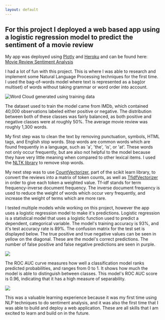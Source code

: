 ```yaml
---
layout: default
---
```


## For this project I deployed a web based app using a logistic regression model to predict the sentiment of a movie review

My app was deployed using [Plotly](https://plotly.com/dash/) and [Heroku](https://www.heroku.com/home) and can be found here: [Movie Review Sentiment Analysis](https://sentiment-movies-reviews.herokuapp.com/)

I had a lot of fun with this project. This is where I was able to research and implement some Natural Language Processing techniques for the first time. I used the bag-of-words model where text is represented as a bag(or multiset) of words without taking grammar or word order into account. 

![Word Cloud generated using training data](https://sentiment-movies-reviews.herokuapp.com/assets/wordcloud.png)

The dataset used to train the model came from IMDb, which contained 40,000 observations labeled either positive or negative. The distribution between both of these classes was fairly balanced, as both positive and negative classes were at roughly 50%. The average movie review was roughly 1,300 words. 

My first step was to clean the text by removing punctuation, symbols, HTML tags, and English stop words. Stop words are common words which are found frequently in a language, such as 'a', 'the', 'is', or 'at'. These words not only occur frequently, but are also not helpful to the model because they have very little meaning when compared to other lexical items. I used the [NLTK library](https://www.nltk.org/) to remove stop words.

My next step was to use [CountVectorizer](https://scikit-learn.org/stable/modules/generated/sklearn.feature_extraction.text.CountVectorizer.html), part of the scikit learn library, to convert the reviews into a matrix of token counts, as well as [TfidfVectorizer](https://scikit-learn.org/stable/modules/generated/sklearn.feature_extraction.text.CountVectorizer.html) in order to give each token a weighted value. Tf-idf stands for term frequency-inverse document frequency. The inverse document frequency is used to reduce the weight of words which occur very frequently, and increase the weight of terms which are more rare.

I tested multiple models while working on this project, however the app uses a logistic regression model to make it's predictions. Logistic regression is a statistical model that uses a logistic function used to predict a dependent, categorical variable. The model's training accuracy is 93%, and it's test accuracy rate is 89%. The confusion matrix for the test set is displayed below. The true positive and true negative values can be seen in yellow on the diagonal. These are the model's correct predictions. The number of false positive and false negative predictions are seen in purple.

![](https://sentiment-movies-reviews.herokuapp.com/assets/confusion_matrix.png)

The ROC AUC curve measures how well a classification model ranks predicted probabilities, and ranges from 0 to 1. It shows how much the model is able to distinguish between classes. This model's ROC AUC score is 0.96, indicating that it has a high measure of separability.

![](https://sentiment-movies-reviews.herokuapp.com/assets/roc_curve.png)

This was a valuable learning experience because it was my first time using NLP techniques to do sentiment analysis, and it was also the first time that I was able to build and deploy a web application. These are all skills that I am excited to learn and build on in the future.
